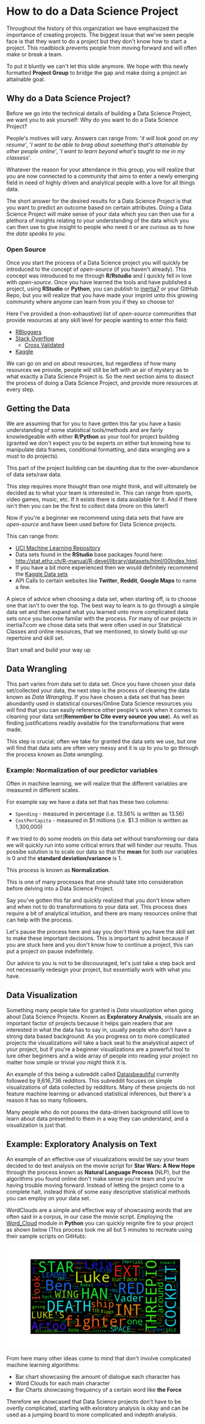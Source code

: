 # How to do a Data Science Project 

Throughout the history of this organization we have emphasized the importance of creating projects. The biggest issue that we've seen people face is that they want to do a project but they don't know how to start a project. This roadblock prevents people from moving forward and will often make or break a team. 

To put it bluntly we can't let this slide anymore. We hope with this newly formatted **Project Group** to bridge the gap and make doing a project an attainable goal. 

## Why do a Data Science Project?
 
Before we go into the technical details of building a Data Science Project, we want you to ask yourself: Why do you want to do a Data Science Project?

People's motives will vary. Answers can range from: '*it will look good on my resume*', '*I want to be able to brag about something that's attainable by other people online*', '*I want to learn beyond what's taught to me in my classess*'. 

Whatever the reason for your attendance in this group, you will realize that you are now connected to a community that aims to enter a newly emerging field in need of highly driven and analytical people with a love for all things data.

The short answer for the desired results for a Data Science Project  is that you want to predict an outcome based on certain attributes. Doing a Data Science Project will make sense of your data which you can then use for a plethora of insights relating to your understanding of the data which you can then use to give insight to people who need it or are curious as to how the *data speaks to you*. 

### Open Source
Once you start the process of a Data Science project you will quickly be introduced to the concept of *open-source* (if you haven't already). This concept was introduced to me through **R/Rstudio** and I quickly fell in love with *open-source*. Once you have learned the tools and have published a project, using **RStudio** or **Python**, you can publish to [inertia7](http://www.inertia7.com/) or your GitHub Repo, but you will realize that you have made your imprint unto this growing community where anyone can learn from you if they so choose to! 

Here I've provided a (non-exhaustive) list of *open-source* communities that provide resources at any skill level for people wanting to enter this field:

- [RBloggers](https://www.r-bloggers.com/)
- [Stack Overflow](http://stackoverflow.com/)
	- [Cross Validated](http://stats.stackexchange.com/)
- [Kaggle](https://www.kaggle.com/)

We can go on and on about resources, but regardless of how many resources we provide, people will still be left with an air of mystery as to what exactly a Data Science Project is. So the next section aims to dissect the process of doing a Data Science Project, and provide more resources at every step. 

## Getting the Data

We are assuming that for you to have gotten this far you have a basic understanding of some statistical tools/methods and are fairly knowledgeable with either **R**/**Python** as your tool for project building (granted we don't expect you to be experts on either but knowing how to manipulate data frames, conditional formatting, and data wrangling are a must to do projects).

This part of the project building can be daunting due to the over-abundance of data sets/raw data. 

This step requires more thought than one might think, and will ultimately be decided as to what your team is interested in. This can range from sports, video games, music, etc. If it exists there is data available for it. And if there isn't then you can be the first to collect data (more on this later!)

Now if you're a beginner we recommend using data sets that have are *open-source* and have been used before for Data Science projects. 

This can range from:
- [UCI Machine Learning Repository](https://archive.ics.uci.edu/ml/datasets.html) 
- Data sets found in the **RStudio** base packages found here: http://stat.ethz.ch/R-manual/R-devel/library/datasets/html/00Index.html. 
- If you have a bit more experienced then we would definitely recommend the [Kaggle Data sets](https://www.kaggle.com/datasets)
- API Calls to certain websites like **Twitter**, **Reddit**, **Google Maps** to name a few.

A piece of advice when choosing a data set, when starting off, is to choose one that isn't to over the top. The best way to learn is to go through a simple data set and then expand what you learned unto more complicated data sets once you become familar with the process. For many of our projects in inertia7.com we chose data sets that were often used in our Statstical Classes and online resources, that we mentioned, to slowly build up our repertoire and skill set. 

Start small and build your way up

## Data Wrangling

This part varies from data set to data set. Once you have chosen your data set/collected your data, the next step is the process of cleaning the data known as *Data Wrangling*. If you have chosen a data set that has been abundantly used in statistical courses/Online Data Science resources you will find that you can easily reference other people's work when it comes to cleaning your data set(**Remember to Cite every source you use**). As well as finding justifications readily available for the transformations that were made.  

This step is crucial; often we take for granted the data sets we use, but one will find that data sets are often very messy and it is up to you to go through the process known as *Data wrangling*. 

### Example: Normalization of our predictor variables
Often in machine learning, we will realize that the different variables are measured in different scales. 

For example say we have a data set that has these two columns: 

- `Spending` - measured in percentage (i.e. 13.56% is written as 13.56)
- `CostPerCapita` - measured in $1 millions (i.e. $1.3 million is written as 1,300,000) 

If we tried to do some models on this data set without transforming our data we will quickly run into some critical errors that will hinder our results. Thus possibe solution is to scale our data so that the **mean** for both our variables is 0 and the **standard deviation/variance** is 1. 

This process is known as **Normalization**.

This is one of many processes that one should take into consideration before delving into a Data Science Project. 

Say you've gotten this far and quickly realized that you don't know when and when not to do transformations to your data set. This process does require a bit of analytical intuition, and there are many resources online that can help with the process. 

Let's pause the process here and say you don't think you have the skill set to make these important decisions. This is important to admit because if you are stuck here and you don't know how to continue a project, this can put a project on pause indefinitely. 

Our advice to you is not to be discouuraged, let's just take a step back and not necessarily redesign your project, but essentially work with what you have. 

## Data Visualization
Something many people take for granted is *Data visualization* when going about Data Science Projects. Known as **Exploratory Analysis**, visuals are an important factor of projects because it helps gain readers that are interested in what the data has to say in, usually people who don't have a strong data based background. As you progress on to more complicated projects the visualizations will take a back seat to the analystical aspect of your project, but if you're a beginner visualizations are a powerful tool to lure other beginners and a wide array of people into reading your project no matter how simple or trivial you might think it is. 

An example of this being a subreddit called [Dataisbeautiful](https://www.reddit.com/r/dataisbeautiful/) currenlty followed by 9,616,736 redditors. This subreddit focuses on simple visualizations of data collected by redditors. Many of these projects do not feature machine learning or advanced statistical inferences, but there's a reason it has so many followers. 

Many people who do not posess the data-driven background still love to learn about data presented to them in a way they can understand, and a visualization is just that. 

## Example: Exploratory Analysis on Text
An example of an effective use of visualizations would be say your team decided to do text analysis on the movie script for **Star Wars: A New Hope** through the process known as **Natural Language Process** (NLP), but the algorithms you found online don't make sense you're team and you're having trouble moving forward. Instead of letting the project come to a complete halt, instead think of some easy descriptive statistical methods you can employ on your data set. 

WordClouds are a simple and effective way of showcasing words that are often said in a corpus, in our case the movie script. Employing the [Word_Cloud](https://github.com/amueller/word_cloud) module in **Python** you can quickly reignite fire to your project as shown below (This process took me all but 5 minutes to recreate using their sample scripts on GitHub):

<img src='examples/wordCloud.png'>

From here many other ideas come to mind that don't involve complicated machine learning algorithms:

- Bar chart showcasing the amount of dialogue each character has
- Word Clouds for each main character
- Bar Charts showcasing frequency of a certain word like **the Force**

Therefore we showcased that Data Science projects don't have to be overtly complicated, starting with exloratory analysis is okay and can be used as a jumping board to more complicated and indepth analysis. 